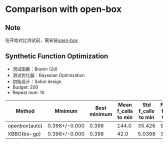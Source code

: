 # Comparison with open-box

## Note

在开始对比测试前，需安装[open-box](https://github.com/thomas-young-2013/open-box)

## Synthetic Function Optimization

- 测试函数：Branin (2d)
- 测试优化器：Bayesian Optimization
- 初始设计：Sobol design
- Budget: 200
- Repeat num: 10

| Method        | Minimum       | Best minimum | Mean f_calls to min | Std f_calls to min | Fastest f_calls to min |
| ------------- | ------------- | ------------ | ------------------- | ------------------ | ---------------------- |
| openbox(auto) | 0.398+/-0.000 | 0.398        | 144.0               | 35.426             | 90                     |
| XBBO(bo-gp)   | 0.398+/-0.000 | 0.398        | 42.0                | 5.0398             | 30                     |

